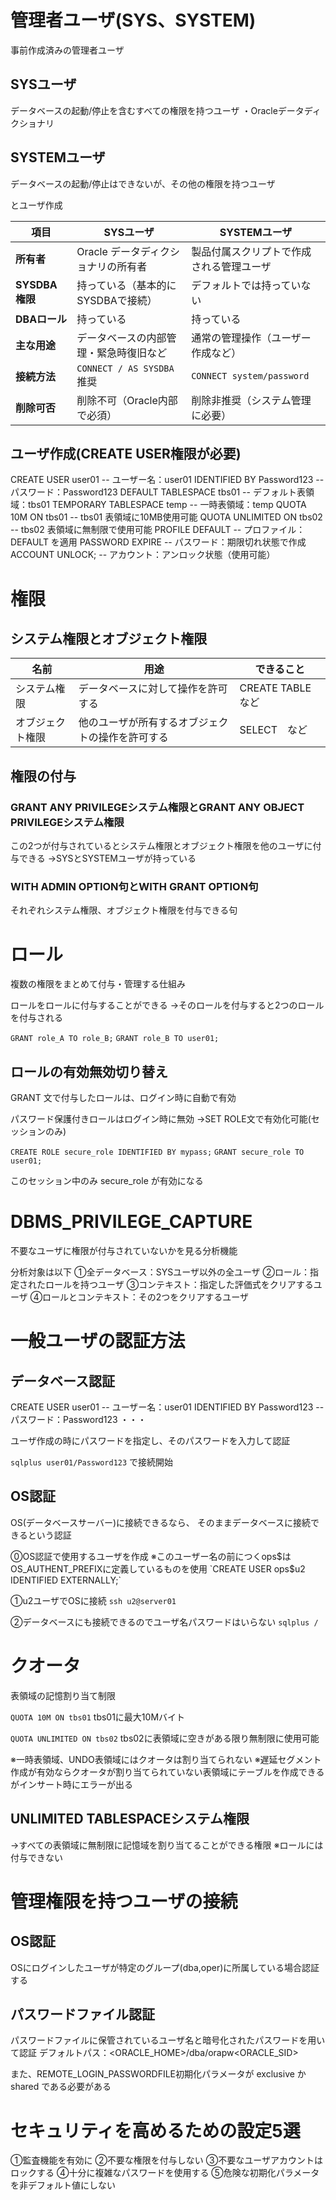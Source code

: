# 管理者ユーザ(SYS、SYSTEM)
事前作成済みの管理者ユーザ
## SYSユーザ
データベースの起動/停止を含むすべての権限を持つユーザ
・Oracleデータディクショナリ
## SYSTEMユーザ
データベースの起動/停止はできないが、その他の権限を持つユーザ

とユーザ作成

| 項目            | SYSユーザ                   | SYSTEMユーザ                 |
| ------------- | ------------------------ | ------------------------- |
| **所有者**       | Oracle データディクショナリの所有者    | 製品付属スクリプトで作成される管理ユーザ      |
| **SYSDBA 権限** | 持っている（基本的にSYSDBAで接続）     | デフォルトでは持っていない             |
| **DBAロール**    | 持っている                    | 持っている                     |
| **主な用途**      | データベースの内部管理・緊急時復旧など      | 通常の管理操作（ユーザー作成など）         |
| **接続方法**      | `CONNECT / AS SYSDBA` 推奨 | `CONNECT system/password` |
| **削除可否**      | 削除不可（Oracle内部で必須）        | 削除非推奨（システム管理に必要）          |
## ユーザ作成(CREATE USER権限が必要)

CREATE USER user01                                  -- ユーザー名：user01
  IDENTIFIED BY Password123                 -- パスワード：Password123
  DEFAULT TABLESPACE tbs01                 -- デフォルト表領域：tbs01
  TEMPORARY TABLESPACE temp          -- 一時表領域：temp
  QUOTA 10M ON tbs01                               -- tbs01 表領域に10MB使用可能
  QUOTA UNLIMITED ON tbs02                -- tbs02 表領域に無制限で使用可能
  PROFILE DEFAULT                                      -- プロファイル：DEFAULT を適用
  PASSWORD EXPIRE                                    -- パスワード：期限切れ状態で作成
  ACCOUNT UNLOCK;                                   -- アカウント：アンロック状態（使用可能）

# 権限
## システム権限とオブジェクト権限

| 名前       | 用途                       | できること           |
| -------- | ------------------------ | --------------- |
| システム権限   | データベースに対して操作を許可する        | CREATE TABLE　など |
| オブジェクト権限 | 他のユーザが所有するオブジェクトの操作を許可する | SELECT　など       |
## 権限の付与
### GRANT ANY PRIVILEGEシステム権限とGRANT ANY OBJECT PRIVILEGEシステム権限

この2つが付与されているとシステム権限とオブジェクト権限を他のユーザに付与できる
→SYSとSYSTEMユーザが持っている
### WITH ADMIN OPTION句とWITH GRANT OPTION句

それぞれシステム権限、オブジェクト権限を付与できる句

# ロール

複数の権限をまとめて付与・管理する仕組み

ロールをロールに付与することができる
→そのロールを付与すると2つのロールを付与される

`GRANT role_A TO role_B;`
`GRANT role_B TO user01;`

## ロールの有効無効切り替え

GRANT 文で付与したロールは、ログイン時に自動で有効

パスワード保護付きロールはログイン時に無効
→SET ROLE文で有効化可能(セッションのみ)

`CREATE ROLE secure_role IDENTIFIED BY mypass;`
`GRANT secure_role TO user01;`

このセッション中のみ secure_role が有効になる

# DBMS_PRIVILEGE_CAPTURE

不要なユーザに権限が付与されていないかを見る分析機能

分析対象は以下
①全データベース：SYSユーザ以外の全ユーザ
②ロール：指定されたロールを持つユーザ
③コンテキスト：指定した評価式をクリアするユーザ
④ロールとコンテキスト：その2つをクリアするユーザ

# 一般ユーザの認証方法
## データベース認証

CREATE USER user01                                  -- ユーザー名：user01
  IDENTIFIED BY Password123                 -- パスワード：Password123
  ・・・

ユーザ作成の時にパスワードを指定し、そのパスワードを入力して認証

`sqlplus user01/Password123`
で接続開始

## OS認証

OS(データベースサーバー)に接続できるなら、
そのままデータベースに接続できるという認証

⓪OS認証で使用するユーザを作成
※このユーザー名の前につくops$はOS_AUTHENT_PREFIXに定義しているものを使用
`CREATE USER ops$u2 IDENTIFIED EXTERNALLY;`

①u2ユーザでOSに接続
`ssh u2@server01`

②データベースにも接続できるのでユーザ名パスワードはいらない
`sqlplus /`

# クオータ

表領域の記憶割り当て制限

`QUOTA 10M ON tbs01` tbs01に最大10Mバイト

`QUOTA UNLIMITED ON tbs02` tbs02に表領域に空きがある限り無制限に使用可能

※一時表領域、UNDO表領域にはクオータは割り当てられない
※遅延セグメント作成が有効ならクオータが割り当てられていない表領域にテーブルを作成できるがインサート時にエラーが出る

## UNLIMITED TABLESPACEシステム権限
→すべての表領域に無制限に記憶域を割り当てることができる権限
※ロールには付与できない

# 管理権限を持つユーザの接続

## OS認証

OSにログインしたユーザが特定のグループ(dba,oper)に所属している場合認証する
## パスワードファイル認証

パスワードファイルに保管されているユーザ名と暗号化されたパスワードを用いて認証
デフォルトパス：<ORACLE_HOME>/dba/orapw<ORACLE_SID>

また、REMOTE_LOGIN_PASSWORDFILE初期化パラメータが exclusive か shared である必要がある

# セキュリティを高めるための設定5選

①監査機能を有効に
②不要な権限を付与しない
③不要なユーザアカウントはロックする
④十分に複雑なパスワードを使用する
⑤危険な初期化パラメータを非デフォルト値にしない